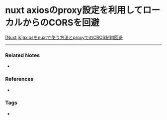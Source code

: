 # nuxt axiosのproxy設定を利用してローカルからのCORSを回避
[[Nuxt.js]axiosをnuxtで使う方法とproxyでのCROS制約回避](https://codelikes.com/nuxt-axios-and-proxy/)

----
### Related Notes
- 

### References
- 

### Tags
- 